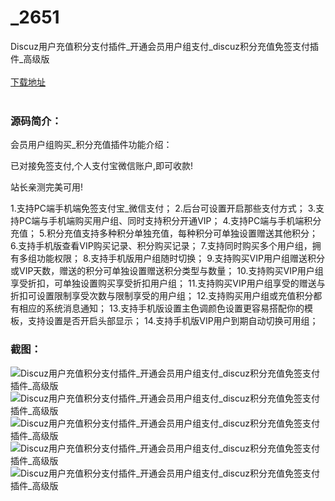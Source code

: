 # _2651
Discuz用户充值积分支付插件_开通会员用户组支付_discuz积分充值免签支付插件_高级版
<br/></br>
[下载地址](https://www.uuid2.com/2651.html "下载地址")
<br/></br>
<h3>源码简介：</h3>
<p>会员用户组购买_积分充值插件功能介绍：<p>
<p>已对接免签支付,个人支付宝微信账户,即可收款!<p>
<p>站长亲测完美可用!<p>
<p>1.支持PC端手机端免签支付宝_微信支付；
2.后台可设置开启那些支付方式；
3.支持PC端与手机端购买用户组、同时支持积分开通VIP；
4.支持PC端与手机端积分充值；
5.积分充值支持多种积分单独充值，每种积分可单独设置赠送其他积分；
6.支持手机版查看VIP购买记录、积分购买记录；
7.支持同时购买多个用户组，拥有多组功能权限；
8.支持手机版用户组随时切换；
9.支持购买VIP用户组赠送积分或VIP天数，赠送的积分可单独设置赠送积分类型与数量；
10.支持购买VIP用户组享受折扣，可单独设置购买享受折扣用户组；
11.支持购买VIP用户组享受的赠送与折扣可设置限制享受次数与限制享受的用户组；
12.支持购买用户组或充值积分都有相应的系统消息通知；
13.支持手机版设置主色调颜色设置更容易搭配你的模板，支持设置是否开启头部显示；
14.支持手机版VIP用户到期自动切换可用组；<p>
<h3>截图：</h3>
<img src="https://www.uuid2.com/wp-content/uploads/img/202106/ec92322208.png" alt="Discuz用户充值积分支付插件_开通会员用户组支付_discuz积分充值免签支付插件_高级版"><img src="https://www.uuid2.com/wp-content/uploads/img/202106/a1c6515489.png" alt="Discuz用户充值积分支付插件_开通会员用户组支付_discuz积分充值免签支付插件_高级版"><img src="https://www.uuid2.com/wp-content/uploads/img/202106/398ca11658.png" alt="Discuz用户充值积分支付插件_开通会员用户组支付_discuz积分充值免签支付插件_高级版"><img src="https://www.uuid2.com/wp-content/uploads/img/202106/28a8b66898.jpg" alt="Discuz用户充值积分支付插件_开通会员用户组支付_discuz积分充值免签支付插件_高级版"><img src="https://www.uuid2.com/wp-content/uploads/img/202106/7081f84231.png" alt="Discuz用户充值积分支付插件_开通会员用户组支付_discuz积分充值免签支付插件_高级版">
